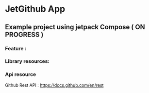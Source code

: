 # JetGithub App
## Example project using jetpack Compose ( ON PROGRESS )

### Feature : 

### Library resources:

### Api resource
Github Rest API : https://docs.github.com/en/rest




